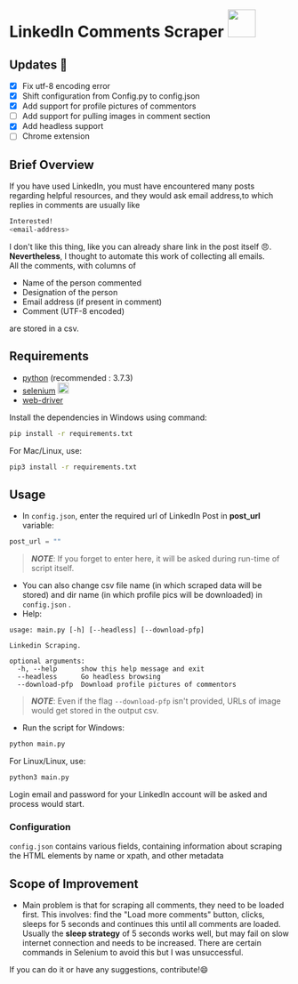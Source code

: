 # LinkedIn Comments Scraper <img src="assets/linkedin_logo.png" width="50" height="50"></img>

## Updates 🚀

- [x] Fix utf-8 encoding error
- [x] Shift configuration from Config.py to config.json
- [x] Add support for profile pictures of commentors
- [ ] Add support for pulling images in comment section
- [x] Add headless support 
- [ ] Chrome extension

## Brief Overview
If you have used LinkedIn, you must have encountered many posts regarding helpful resources, and they would ask email address,to which replies in comments are usually like
```bash
Interested!
<email-address>
 ``` 
I don't like this thing, like you can already share link in the post itself :angry:. **Nevertheless**, I thought to automate this work of collecting all emails.  
All the comments, with columns of 
* Name of the person commented
* Designation of the person
* Email address (if present in comment)
* Comment (UTF-8 encoded)

are stored in a csv.

## Requirements
* [python](https://www.python.org/) (recommended : 3.7.3)
* [selenium](https://pypi.org/project/selenium/) <img src="assets/selenium_logo.png" width="20" height="20"></img>
* [web-driver](https://pypi.org/project/webdriver-manager/)

Install the dependencies in Windows using command:
```bash
pip install -r requirements.txt
```
For Mac/Linux, use:
```bash
pip3 install -r requirements.txt
```

## Usage

- In `config.json`, enter the required url of LinkedIn Post in **post_url** variable:
```python
post_url = ""
```
> *__NOTE__*: If you forget to enter here, it will be asked during run-time of script itself.

- You can also change csv file name (in which scraped data will be stored) and dir name (in which profile pics will be downloaded) in `config.json` .
- Help:
```
usage: main.py [-h] [--headless] [--download-pfp]

Linkedin Scraping.

optional arguments:
  -h, --help      show this help message and exit
  --headless      Go headless browsing
  --download-pfp  Download profile pictures of commentors
```
> *__NOTE__*: Even if the flag `--download-pfp` isn't provided, URLs of image would get stored in the output csv.

- Run the script for Windows:
```bash
python main.py
```
For Linux/Linux, use:
```bash
python3 main.py
```
Login email and password for your LinkedIn account will be asked and process would start.

### Configuration

`config.json` contains various fields, containing information about scraping the HTML elements by name or xpath, and other metadata


## Scope of Improvement
* Main problem is that for scraping all comments, they need to be loaded first. This involves: find the "Load more comments" button, clicks, sleeps for 5 seconds and continues this until all comments are loaded. Usually the **sleep strategy** of 5 seconds works well, but may fail on slow internet connection and needs to be increased. There are certain commands in Selenium to avoid this but I was unsuccessful. 

If you can do it or have any suggestions, contribute!:smile:
